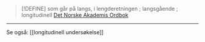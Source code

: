 >[!DEFINE] som går på langs, i lengderetningen ; langsgående ; longitudinell
>[Det Norske Akademis Ordbok](https://naob.no/ordbok/longitudinell#61952801)


---
Se også: [[longitudinell undersøkelse]]